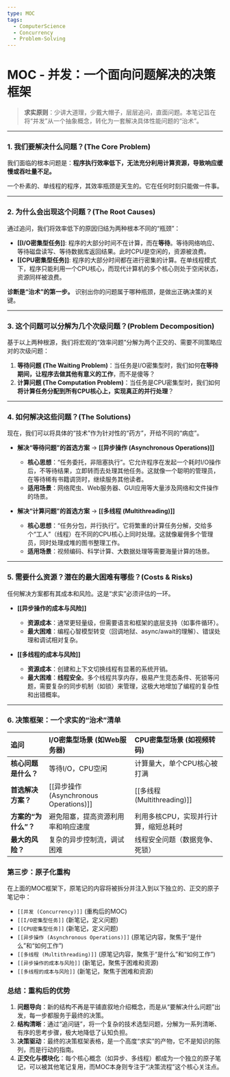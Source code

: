 ```yaml
---
type: MOC
tags:
  - ComputerScience
  - Concurrency
  - Problem-Solving
---
```


# MOC - 并发：一个面向问题解决的决策框架

> **求实原则**：少讲大道理，少戴大帽子，层层追问，直面问题。本笔记旨在将“并发”从一个抽象概念，转化为一套解决具体性能问题的“治术”。

---

### 1. 我们要解决什么问题？(The Core Problem)

我们面临的根本问题是：**程序执行效率低下，无法充分利用计算资源，导致响应缓慢或吞吐量不足。**

一个朴素的、单线程的程序，其效率瓶颈是天生的。它在任何时刻只能做一件事。

---

### 2. 为什么会出现这个问题？(The Root Causes)

通过追问，我们将效率低下的原因归结为两种根本不同的“瓶颈”：

- **[[I/O密集型任务]]**: 程序的大部分时间不在计算，而在**等待**。等待网络响应、等待磁盘读写、等待数据库返回结果。此时CPU是空闲的，资源被浪费。
- **[[CPU密集型任务]]**: 程序的大部分时间都在进行密集的计算。在单线程模式下，程序只能利用一个CPU核心，而现代计算机的多个核心则处于空闲状态，资源同样被浪费。

**诊断是“治术”的第一步。** 识别出你的问题属于哪种瓶颈，是做出正确决策的关键。

---

### 3. 这个问题可以分解为几个次级问题？(Problem Decomposition)

基于以上两种根源，我们将宏观的“效率问题”分解为两个正交的、需要不同策略应对的次级问题：

1.  **等待问题 (The Waiting Problem)**：当任务是I/O密集型时，我们如何**在等待期间，让程序去做其他有意义的工作**，而不是傻等？
2.  **计算问题 (The Computation Problem)**：当任务是CPU密集型时，我们如何**将计算任务分配到所有CPU核心上，实现真正的并行处理**？

---

### 4. 如何解决这些问题？(The Solutions)

现在，我们可以将具体的“技术”作为针对性的“药方”，开给不同的“病症”。

- **解决“等待问题”的首选方案** → **[[异步操作 (Asynchronous Operations)]]**
  - **核心思想**：“任务委托，非阻塞执行”。它允许程序在发起一个耗时I/O操作后，不等待结果，立即转而去处理其他任务。这就像一个聪明的管理员，在等待稀有书籍调货时，继续服务其他读者。
  - **适用场景**：网络爬虫、Web服务器、GUI应用等大量涉及网络和文件操作的场景。

- **解决“计算问题”的首选方案** → **[[多线程 (Multithreading)]]**
  - **核心思想**：“任务分包，并行执行”。它将繁重的计算任务分解，交给多个“工人”（线程）在不同的CPU核心上同时处理。这就像雇佣多个管理员，同时处理成堆的图书整理工作。
  - **适用场景**：视频编码、科学计算、大数据处理等需要海量计算的场景。

---

### 5. 需要什么资源？潜在的最大困难有哪些？(Costs & Risks)

任何解决方案都有其成本和风险。这是“求实”必须评估的一环。

- **[[异步操作的成本与风险]]**
  - **资源成本**：通常更轻量级，但需要语言和框架的底层支持（如事件循环）。
  - **最大困难**：编程心智模型转变（回调地狱、async/await的理解）、错误处理和调试相对复杂。

- **[[多线程的成本与风险]]**
  - **资源成本**：创建和上下文切换线程有显著的系统开销。
  - **最大困难**：**线程安全**。多个线程共享内存，极易产生竞态条件、死锁等问题，需要复杂的同步机制（如锁）来管理，这极大地增加了编程的复杂性和出错概率。

---

### 6. 决策框架：一个求实的“治术”清单

| 追问 | I/O密集型场景 (如Web服务器) | CPU密集型场景 (如视频转码) |
| :--- | :--- | :--- |
| **核心问题是什么？** | 等待I/O，CPU空闲 | 计算量大，单个CPU核心被打满 |
| **首选解决方案？** | [[异步操作 (Asynchronous Operations)]] | [[多线程 (Multithreading)]] |
| **方案的“为什么”？** | 避免阻塞，提高资源利用率和响应速度 | 利用多核CPU，实现并行计算，缩短总耗时 |
| **最大的风险？** | 复杂的异步控制流，调试困难 | 线程安全问题（数据竞争、死锁） |



### 第三步：原子化重构

在上面的MOC框架下，原笔记的内容将被拆分并注入到以下独立的、正交的原子笔记中：

-   `[[并发 (Concurrency)]]` (重构后的MOC)
-   `[[I/O密集型任务]]` (新笔记，定义问题)
-   `[[CPU密集型任务]]` (新笔记，定义问题)
-   `[[异步操作 (Asynchronous Operations)]]` (原笔记内容，聚焦于“是什么”和“如何工作”)
-   `[[多线程 (Multithreading)]]` (原笔记内容，聚焦于“是什么”和“如何工作”)
-   `[[异步操作的成本与风险]]` (新笔记，聚焦于困难和资源)
-   `[[多线程的成本与风险]]` (新笔记，聚焦于困难和资源)

### 总结：重构后的优势

1.  **问题导向**：新的结构不再是平铺直叙地介绍概念，而是从“要解决什么问题”出发，每一步都服务于最终的决策。
2.  **结构清晰**：通过“追问链”，将一个复杂的技术选型问题，分解为一系列清晰、有序的思考步骤，极大地降低了认知负担。
3.  **决策驱动**：最终的决策框架表格，是一个高度“求实”的产物，它不是知识的陈列，而是行动的指南。
4.  **正交化与模块化**：每个核心概念（如异步、多线程）都成为一个独立的原子笔记，可以被其他笔记复用，而MOC本身则专注于“决策流程”这个核心关注点。